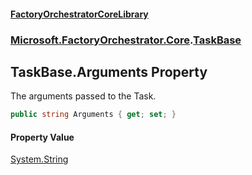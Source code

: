 #### [FactoryOrchestratorCoreLibrary](./FactoryOrchestratorCoreLibrary.md 'FactoryOrchestratorCoreLibrary')
### [Microsoft.FactoryOrchestrator.Core](./Microsoft-FactoryOrchestrator-Core.md 'Microsoft.FactoryOrchestrator.Core').[TaskBase](./Microsoft-FactoryOrchestrator-Core-TaskBase.md 'Microsoft.FactoryOrchestrator.Core.TaskBase')
## TaskBase.Arguments Property
The arguments passed to the Task.  
```csharp
public string Arguments { get; set; }
```
#### Property Value
[System.String](https://docs.microsoft.com/en-us/dotnet/api/System.String 'System.String')  

